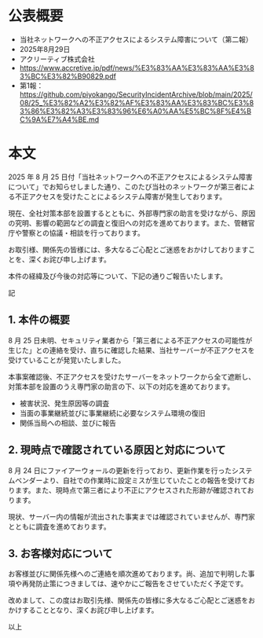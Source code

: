 # 公表概要
- 当社ネットワークへの不正アクセスによるシステム障害について（第二報）
- 2025年8月29日
- アクリーティブ株式会社
- https://www.accretive.jp/pdf/news/%E3%83%AA%E3%83%AA%E3%83%BC%E3%82%B90829.pdf
- 第1報：https://github.com/piyokango/SecurityIncidentArchive/blob/main/2025/08/25_%E3%82%A2%E3%82%AF%E3%83%AA%E3%83%BC%E3%83%86%E3%82%A3%E3%83%96%E6%A0%AA%E5%BC%8F%E4%BC%9A%E7%A4%BE.md

# 本文
2025 年 8 月 25 日付「当社ネットワークへの不正アクセスによるシステム障害について」でお知らせしました通り、このたび当社のネットワークが第三者による不正アクセスを受けたことによるシステム障害が発生しております。

現在、全社対策本部を設置するとともに、外部専門家の助言を受けながら、原因の究明、影響の範囲などの調査と復旧への対応を進めております。また、管轄官庁や警察との協議・相談を行っております。

お取引様、関係先の皆様には、多大なるご心配とご迷惑をおかけしておりますことを、深くお詫び申し上げます。

本件の経緯及び今後の対応等について、下記の通りご報告いたします。

記

## 1. 本件の概要
8 月 25 日未明、セキュリティ業者から「第三者による不正アクセスの可能性が生じた」との連絡を受け、直ちに確認した結果、当社サーバーが不正アクセスを受けていることが発覚いたしました。

本事案確認後、不正アクセスを受けたサーバーをネットワークから全て遮断し、対策本部を設置のうえ専門家の助言の下、以下の対応を進めております。
- 被害状況、発生原因等の調査
- 当面の事業継続並びに事業継続に必要なシステム環境の復旧
- 関係当局への相談、並びに報告

## 2. 現時点で確認されている原因と対応について
8 月 24 日にファイアーウォールの更新を行っており、更新作業を行ったシステムベンダーより、自社での作業時に設定ミスが生じていたことの報告を受けております。また、現時点で第三者により不正にアクセスされた形跡が確認されております。

現状、サーバー内の情報が流出された事実までは確認されていませんが、専門家とともに調査を進めております。

## 3. お客様対応について
お客様並びに関係先様へのご連絡を順次進めております。尚、追加で判明した事項や再発防止策につきましては、速やかにご報告をさせていただく予定です。

改めまして、この度はお取引先様、関係先の皆様に多大なるご心配とご迷惑をおかけすることとなり、深くお詫び申し上げます。

以上
